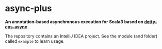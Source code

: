 # async-plus

**An annotation-based asynchronous execution for Scala3 based on [dotty-cps-async](https://github.com/rssh/dotty-cps-async).**

The repository contains an IntelliJ IDEA project. See the module (and folder) called `example` to learn usage.
